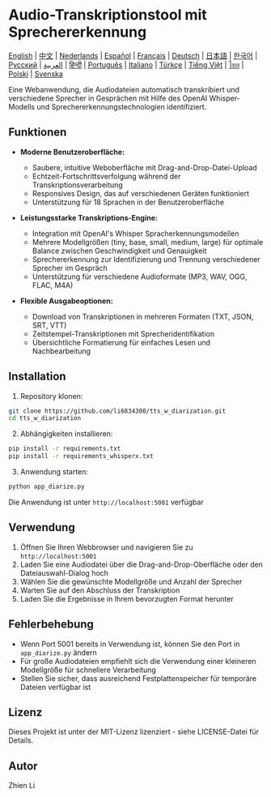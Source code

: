 # Audio-Transkriptionstool mit Sprechererkennung

[English](../../README.md) | [中文](README_zh.md) | [Nederlands](README_nl.md) | [Español](README_es.md) | [Français](README_fr.md) | [Deutsch](README_de.md) | [日本語](README_ja.md) | [한국어](README_ko.md) | [Русский](README_ru.md) | [العربية](README_ar.md) | [हिन्दी](README_hi.md) | [Português](README_pt.md) | [Italiano](README_it.md) | [Türkçe](README_tr.md) | [Tiếng Việt](README_vi.md) | [ไทย](README_th.md) | [Polski](README_pl.md) | [Svenska](README_sv.md)

Eine Webanwendung, die Audiodateien automatisch transkribiert und verschiedene Sprecher in Gesprächen mit Hilfe des OpenAI Whisper-Modells und Sprechererkennungstechnologien identifiziert.

## Funktionen

- **Moderne Benutzeroberfläche:**
  * Saubere, intuitive Weboberfläche mit Drag-and-Drop-Datei-Upload
  * Echtzeit-Fortschrittsverfolgung während der Transkriptionsverarbeitung
  * Responsives Design, das auf verschiedenen Geräten funktioniert
  * Unterstützung für 18 Sprachen in der Benutzeroberfläche

- **Leistungsstarke Transkriptions-Engine:**
  * Integration mit OpenAI's Whisper Spracherkennungsmodellen
  * Mehrere Modellgrößen (tiny, base, small, medium, large) für optimale Balance zwischen Geschwindigkeit und Genauigkeit
  * Sprechererkennung zur Identifizierung und Trennung verschiedener Sprecher im Gespräch
  * Unterstützung für verschiedene Audioformate (MP3, WAV, OGG, FLAC, M4A)

- **Flexible Ausgabeoptionen:**
  * Download von Transkriptionen in mehreren Formaten (TXT, JSON, SRT, VTT)
  * Zeitstempel-Transkriptionen mit Sprecheridentifikation
  * Übersichtliche Formatierung für einfaches Lesen und Nachbearbeitung

## Installation

1. Repository klonen:
```bash
git clone https://github.com/li6834300/tts_w_diarization.git
cd tts_w_diarization
```

2. Abhängigkeiten installieren:
```bash
pip install -r requirements.txt
pip install -r requirements_whisperx.txt
```

3. Anwendung starten:
```bash
python app_diarize.py
```

Die Anwendung ist unter `http://localhost:5001` verfügbar

## Verwendung

1. Öffnen Sie Ihren Webbrowser und navigieren Sie zu `http://localhost:5001`
2. Laden Sie eine Audiodatei über die Drag-and-Drop-Oberfläche oder den Dateiauswahl-Dialog hoch
3. Wählen Sie die gewünschte Modellgröße und Anzahl der Sprecher
4. Warten Sie auf den Abschluss der Transkription
5. Laden Sie die Ergebnisse in Ihrem bevorzugten Format herunter

## Fehlerbehebung

- Wenn Port 5001 bereits in Verwendung ist, können Sie den Port in `app_diarize.py` ändern
- Für große Audiodateien empfiehlt sich die Verwendung einer kleineren Modellgröße für schnellere Verarbeitung
- Stellen Sie sicher, dass ausreichend Festplattenspeicher für temporäre Dateien verfügbar ist

## Lizenz

Dieses Projekt ist unter der MIT-Lizenz lizenziert - siehe LICENSE-Datei für Details.

## Autor

Zhien Li 